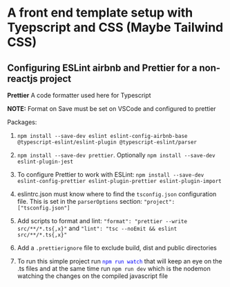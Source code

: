 # A front end template setup with Tyepscript and CSS (Maybe Tailwind CSS)

## Configuring ESLint airbnb and Prettier for a non-reactjs project

**Prettier** A code formatter used here for Typescript

**NOTE:** Format on Save must be set on VSCode and configured to prettier

Packages:

1. `npm install --save-dev eslint eslint-config-airbnb-base @typescript-eslint/eslint-plugin @typescript-eslint/parser`

2. `npm install --save-dev prettier`. Optionally `npm install --save-dev eslint-plugin-jest`

3. To configure Prettier to work with ESLint: `npm install --save-dev eslint-config-prettier eslint-plugin-prettier eslint-plugin-import`

4. eslintrc.json must know where to find the `tsconfig.json` configuration file. This is set in the `parserOptions` section: `"project": ["tsconfig.json"]`

5. Add scripts to format and lint: `"format": "prettier --write src/**/*.ts{,x}"` and `"lint": "tsc --noEmit && eslint src/**/*.ts{,x}"`

6. Add a `.prettierignore` file to exclude build, dist and public directories

7. To run this simple project run <span style="color:blue"> `npm run watch` </span> that will keep an eye on the .ts files and at the same time run `npm run dev` which is the nodemon watching the changes on the compiled javascript file

